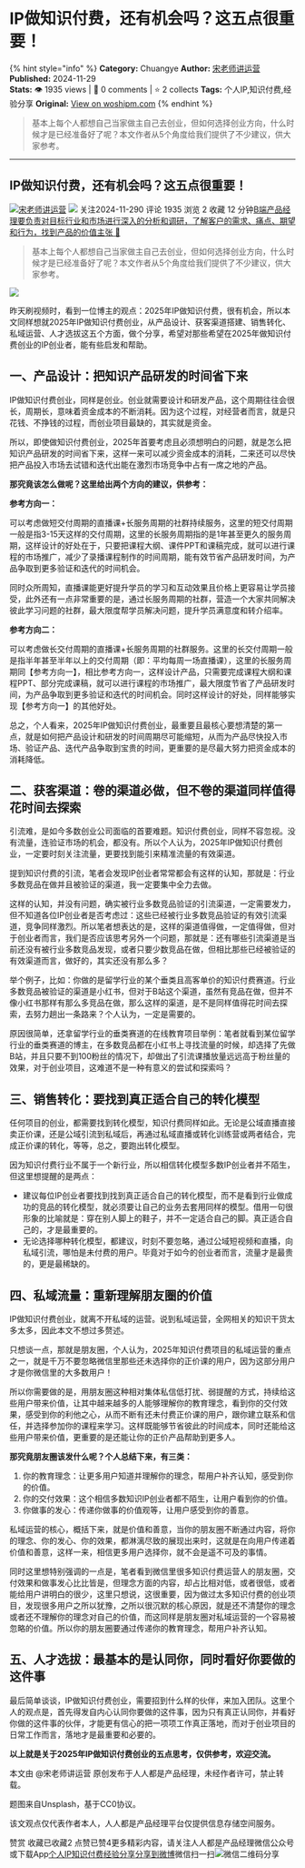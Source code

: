 # IP做知识付费，还有机会吗？这五点很重要！
{% hint style="info" %}
**Category:** Chuangye
**Author:** [宋老师讲运营](https://www.woshipm.com/u/345830)
**Published:** 2024-11-29  
**Stats:** 👁️ 1935 views | 💬 0 comments | ⭐ 2 collects
**Tags:** 个人IP,知识付费,经验分享
**Original:** [View on woshipm.com](https://www.woshipm.com/chuangye/6147073.html)
{% endhint %}
> 基本上每个人都想自己当家做主自己去创业，但如何选择创业方向，什么时候才是已经准备好了呢？本文作者从5个角度给我们提供了不少建议，供大家参考。

---

## IP做知识付费，还有机会吗？这五点很重要！

[![](https://static.qidianla.com/woshipm_def_head_1.jpg?imageView2/1/w/72/h/72/q/100)](https://www.woshipm.com/u/345830)[宋老师讲运营](https://www.woshipm.com/u/345830) ![](https://static.woshipm.com/tag/1101_1@2x.png) 关注2024-11-290 评论 1935 浏览 2 收藏 12 分钟[B端产品经理要负责对目标行业和市场进行深入的分析和调研，了解客户的需求、痛点、期望和行为，找到产品的价值主张 🔗](https://ke.qidianla.com/courses/bcpm)

> 基本上每个人都想自己当家做主自己去创业，但如何选择创业方向，什么时候才是已经准备好了呢？本文作者从5个角度给我们提供了不少建议，供大家参考。

![](https://image.woshipm.com/2023/07/07/4732f132-1c97-11ee-94c6-00163e0b5ff3.jpg)

昨天刷视频时，看到一位博主的观点：2025年IP做知识付费，很有机会，所以本文同样想就2025年IP做知识付费创业，从产品设计、获客渠道搭建、销售转化、私域运营、人才选拔这五个方面，做个分享，希望对那些希望在2025年做知识付费创业的IP创业者，能有些启发和帮助。

## 一、产品设计：把知识产品研发的时间省下来

IP做知识付费创业，同样是创业。创业就需要设计和研发产品，这个周期往往会很长，周期长，意味着资金成本的不断消耗。因为这个过程，对经营者而言，就是只花钱、不挣钱的过程，而创业项目最缺的，其实就是资金。

所以，即使做知识付费创业，2025年首要考虑且必须想明白的问题，就是怎么把知识产品研发的时间省下来，这样一来可以减少资金成本的消耗，二来还可以尽快把产品投入市场去试错和迭代出能在激烈市场竞争中占有一席之地的产品。

**那究竟该怎么做呢？这里给出两个方向的建议，供参考：**

**参考方向一：**

可以考虑做短交付周期的直播课+长服务周期的社群持续服务，这里的短交付周期一般是指3-15天这样的交付周期，这里的长服务周期指的是1年甚至更久的服务周期，这样设计的好处在于，只要把课程大纲、课件PPT和课稿完成，就可以进行课程的市场推广，减少了录播课程制作的时间周期，能有效节省产品研发时间，为产品争取到更多验证和迭代的时间机会。

同时众所周知，直播课能更好提升学员的学习和互动效果且价格上更容易让学员接受，此外还有一点非常重要的是，通过长服务周期的社群，营造一个大家共同解决彼此学习问题的社群，最大限度帮学员解决问题，提升学员满意度和转介绍率。

**参考方向二：**

可以考虑做长交付周期的直播课+长服务周期的社群服务。这里的长交付周期一般是指半年甚至半年以上的交付周期（即：平均每周一场直播课），这里的长服务周期同【参考方向一】，相比参考方向一，这样设计产品，只需要完成课程大纲和课程PPT、部分完成课稿，就可以进行课程的市场推广，最大限度节省了产品研发时间，为产品争取到更多验证和迭代的时间机会。同时这样设计的好处，同样能够实现【参考方向一】的其他好处。

总之，个人看来，2025年IP做知识付费创业，最重要且最核心要想清楚的第一点，就是如何把产品设计和研发的时间周期尽可能缩短，从而为产品尽快投入市场、验证产品、迭代产品争取到宝贵的时间，更重要的是尽最大努力把资金成本的消耗降低。

## 二、获客渠道：卷的渠道必做，但不卷的渠道同样值得花时间去探索

引流难，是如今多数创业公司面临的首要难题。知识付费创业，同样不容忽视。没有流量，连验证市场的机会，都没有。所以个人认为，2025年IP做知识付费创业，一定要时刻关注流量，更要找到能引来精准流量的有效渠道。

提到知识付费的引流，笔者会发现IP创业者常常都会有这样的认知，那就是：行业多数竞品在做并且被验证的渠道，我一定要集中全力去做。

这样的认知，并没有问题，确实被行业多数竞品验证的引流渠道，一定需要发力，但不知道各位IP创业者是否考虑过：这些已经被行业多数竞品验证的有效引流渠道，竞争同样激烈。所以笔者想表达的是，这样的渠道值得做，一定值得做，但对于创业者而言，我们是否应该思考另外一个问题，那就是：还有哪些引流渠道是当前还没有被行业多数竞品发现，或者只要少数竞品在做，但相比那些已经被验证的有效渠道而言，做好的，其实还没有那么多？

举个例子，比如：你做的是留学行业的某个垂类且高客单价的知识付费赛道。行业多数竞品被验证的渠道是小红书，但对于B站这个渠道，虽然有竞品在做，但并不像小红书那样有那么多竞品在做，那么这样的渠道，是不是同样值得花时间去探索，去努力趟出一条路来？个人认为，一定是需要的。

原因很简单，还拿留学行业的垂类赛道的在线教育项目举例：笔者就看到某位留学行业的垂类赛道的博主，在多数竞品都在小红书上寻找流量的时候，却选择了先做B站，并且只要不到100粉丝的情况下，却做出了引流课播放量远远高于粉丝量的效果，对于创业项目，这难道不是一种有意义的尝试和探索吗？

## 三、销售转化：要找到真正适合自己的转化模型

任何项目的创业，都需要找到转化模型，知识付费同样如此。无论是公域直播直接卖正价课，还是公域引流到私域后，再通过私域直播或转化训练营或两者结合，完成正价课的转化，等等，总之，要跑出转化模型。

因为知识付费行业不属于一个新行业，所以相信转化模型多数IP创业者并不陌生，但这里想提醒的是两点：

*   建议每位IP创业者要找到找到真正适合自己的转化模型，而不是看到行业做成功的竞品的转化模型，就必须要让自己的业务去套用同样的模型。借用一句很形象的比喻就是：穿在别人脚上的鞋子，并不一定适合自己的脚。真正适合自己的，才是最重要的。
*   无论选择哪种转化模型，都建议，时刻不要忽略，通过公域短视频和直播，向私域引流，哪怕是未付费的用户。毕竟对于如今的创业者而言，流量才是最贵的，更是最稀缺的。

## 四、私域流量：重新理解朋友圈的价值

IP做知识付费创业，就离不开私域的运营。说到私域运营，全网相关的知识干货太多太多，因此本文不想过多赘述。

只想谈一点，那就是朋友圈，个人认为，2025年知识付费项目的私域运营的重点之一，就是千万不要忽略微信里那些还未选择你的正价课的用户，因为这部分用户才是你微信里的大多数用户！

所以你需要做的是，用朋友圈这种相对集体私信低打扰、弱提醒的方式，持续给这些用户带来价值，让其中越来越多的人能够理解你的教育理念，看到你的交付效果，感受到你的利他之心，从而不断有还未付费正价课的用户，跟你建立联系和信任，并选择参加你的课程来学习。这样既能够节省彼此的时间成本，同时还能给这些用户带来价值，更重要的是还能让你的正价产品帮助到更多人。

**那究竟朋友圈该发什么呢？个人总结下来，有三类：**

1.  你的教育理念：让更多用户知道并理解你的理念，帮用户补齐认知，感受到你的价值。
2.  你的交付效果：这个相信多数知识IP创业者都不陌生，让用户看到你的价值。
3.  你做事的发心：传递你做事的价值观等，让用户感受到你的善意。

私域运营的核心，概括下来，就是价值和善意，当你的朋友圈不断通过内容，将你的理念、你的发心、你的效果，都淋漓尽致的展现出来时，这就是在向用户传递着价值和善意，这样一来，相信更多用户选择你，就不会是遥不可及的事情。

同时这里想特别强调的一点是，笔者看到微信里很多知识付费运营人的朋友圈，交付效果和做事发心比比皆是，但理念方面的内容，却占比相对低，或者很低，或者能给用户讲明白的很少，这里只想说，这很重要，因为做过太多知识付费的创业项目，发现很多用户之所以犹豫，之所以很沉默的核心原因，就是还不清楚你的理念或者还不理解你的理念对自己的价值，而这同样是朋友圈对私域运营的一个容易被忽略的价值。所以你的朋友圈要通过传递你的教育理念，帮用户补齐认知。

## 五、人才选拔：最基本的是认同你，同时看好你要做的这件事

最后简单谈谈，IP做知识付费创业，需要招到什么样的伙伴，来加入团队。这里个人的观点是，首先得发自内心认同你要做的这件事，因为只有真正认同你，并看好你做的这件事的伙伴，才能更有信心的把一项项工作真正落地，而对于创业项目的日常工作而言，落地才是最重要和必要的。

**以上就是关于2025年IP做知识付费创业的五点思考，仅供参考，欢迎交流。**

本文由 @宋老师讲运营 原创发布于人人都是产品经理，未经作者许可，禁止转载。

题图来自Unsplash，基于CC0协议。

该文观点仅代表作者本人，人人都是产品经理平台仅提供信息存储空间服务。

赞赏 收藏已收藏2 点赞已赞4更多精彩内容，请关注人人都是产品经理微信公众号或下载App[个人IP](https://www.woshipm.com/tag/%e4%b8%aa%e4%ba%baip)[知识付费](https://www.woshipm.com/tag/%e7%9f%a5%e8%af%86%e4%bb%98%e8%b4%b9)[经验分享](https://www.woshipm.com/tag/%e7%bb%8f%e9%aa%8c%e5%88%86%e4%ba%ab)[分享到微博](https://service.weibo.com/share/share.php?appkey=2775287854&title=IP做知识付费，还有机会吗？这五点很重要！&url=https://www.woshipm.com/chuangye/6147073.html&pic=https://image.woshipm.com/2023/07/07/4732f132-1c97-11ee-94c6-00163e0b5ff3.jpg)微信扫一扫![微信二维码](https://api.pwmqr.com/qrcode/create/?url=https://www.woshipm.com/chuangye/6147073.html)分享